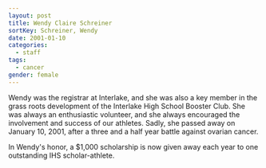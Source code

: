 ```yaml
---
layout: post
title: Wendy Claire Schreiner
sortKey: Schreiner, Wendy
date: 2001-01-10
categories:
  - staff
tags:
  - cancer
gender: female
---
```


Wendy was the registrar at Interlake, and she was also a key member in the grass roots development of the Interlake High School Booster Club. She was always an enthusiastic volunteer, and she always encouraged the involvement and success of our athletes. Sadly, she passed away on January 10, 2001, after a three and a half year battle against ovarian cancer.

In Wendy's honor, a $1,000 scholarship is now given away each year to one outstanding IHS scholar-athlete.
